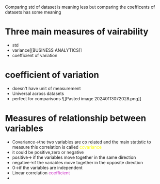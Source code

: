 Comparing std of dataset is meaning less but comparing the coefficents of datasets has some meaning

# Three main measures of vairability
- std
- variance[[BUSINESS ANALYTICS]]
- coefficient of variation
# coefficient of variation
-  doesn't have unit of measurement
- Universal across datasets
- perfect for comparisons
![[Pasted image 20240113072028.png]]
# Measures of relationship between variables
- Covariance->the two variables are co related and the main statistic to measure this correlation is called <span style="color:#ffff00">covariance</span>
 - it could be positive,zero or negative
- positive-> if the variables move together in the same direction
- negative->if the variables move together in the opposite direction
- 0->if the variables are independent
- Linear correlation<span style="color:#c723c2"> coefficient</span>
- 
